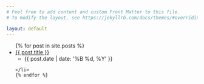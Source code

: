 ```yaml
---
# Feel free to add content and custom Front Matter to this file.
# To modify the layout, see https://jekyllrb.com/docs/themes/#overriding-theme-defaults

layout: default
---
```

<ul>
    {% for post in site.posts %}
    <li>
        <a href="{{ post.url }}">{{ post.title }}</a>
        <ul><li>{{ post.date | date: '%B %d, %Y' }}</li></ul>
        
    </li>
    {% endfor %}
</ul>